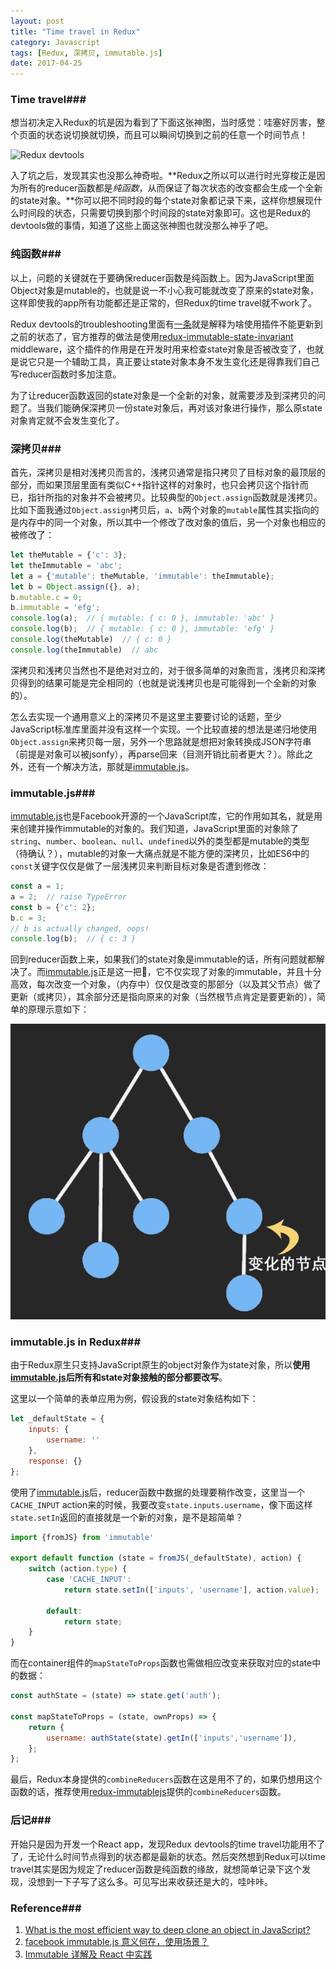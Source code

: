```yaml
---
layout: post
title: "Time travel in Redux"
category: Javascript
tags: [Redux, 深拷贝, immutable.js]
date: 2017-04-25
---
```


### Time travel###

想当初决定入Redux的坑是因为看到了下面这张神图，当时感觉：哇塞好厉害，整个页面的状态说切换就切换，而且可以瞬间切换到之前的任意一个时间节点！

![Redux devtools](https://camo.githubusercontent.com/47a3f427c9d2e0c763b74e33417b3001fe8604b6/68747470733a2f2f73332e616d617a6f6e6177732e636f6d2f662e636c2e6c792f6974656d732f3149335032323243334e3252314d3279314b33622f53637265656e2532305265636f7264696e67253230323031352d31322d3232253230617425323030372e3230253230504d2e6769663f763d3162363236376537)

入了坑之后，发现其实也没那么神奇啦。**Redux之所以可以进行时光穿梭正是因为所有的reducer函数都是*纯函数*，从而保证了每次状态的改变都会生成一个全新的state对象。**你可以把不同时段的每个state对象都记录下来，这样你想展现什么时间段的状态，只需要切换到那个时间段的state对象即可。这也是Redux的devtools做的事情，知道了这些上面这张神图也就没那么神乎了吧。

<!--break-->

### 纯函数###

以上，问题的关键就在于要确保reducer函数是纯函数上。因为JavaScript里面Object对象是mutable的，也就是说一不小心我可能就改变了原来的state对象，这样即使我的app所有功能都还是正常的，但Redux的time travel就不work了。

Redux devtools的troubleshooting里面有[一条](https://github.com/zalmoxisus/redux-devtools-extension/blob/master/docs/Troubleshooting.md#it-shows-only-the-init-action-or-moving-back-and-forth-doesnt-update-the-state)就是解释为啥使用插件不能更新到之前的状态了，官方推荐的做法是使用[redux-immutable-state-invariant](https://github.com/leoasis/redux-immutable-state-invariant) middleware，这个插件的作用是在开发时用来检查state对象是否被改变了，也就是说它只是一个辅助工具，真正要让state对象本身不发生变化还是得靠我们自己写reducer函数时多加注意。

为了让reducer函数返回的state对象是一个全新的对象，就需要涉及到深拷贝的问题了。当我们能确保深拷贝一份state对象后，再对该对象进行操作，那么原state对象肯定就不会发生变化了。

### 深拷贝###

首先，深拷贝是相对浅拷贝而言的，浅拷贝通常是指只拷贝了目标对象的最顶层的部分，而如果顶层里面有类似C++指针这样的对象时，也只会拷贝这个指针而已，指针所指的对象并不会被拷贝。比较典型的`Object.assign`函数就是浅拷贝。比如下面我通过`Object.assign`拷贝后，`a`、`b`两个对象的`mutable`属性其实指向的是内存中的同一个对象，所以其中一个修改了改对象的值后，另一个对象也相应的被修改了：

```javascript
let theMutable = {'c': 3};
let theImmutable = 'abc';
let a = {'mutable': theMutable, 'immutable': theImmutable};
let b = Object.assign({}, a);
b.mutable.c = 0;
b.immutable = 'efg';
console.log(a);  // { mutable: { c: 0 }, immutable: 'abc' }
console.log(b);  // { mutable: { c: 0 }, immutable: 'efg' }
console.log(theMutable)  // { c: 0 }
console.log(theImmutable)  // abc
```

深拷贝和浅拷贝当然也不是绝对对立的，对于很多简单的对象而言，浅拷贝和深拷贝得到的结果可能是完全相同的（也就是说浅拷贝也是可能得到一个全新的对象的）。

怎么去实现一个通用意义上的深拷贝不是这里主要要讨论的话题，至少JavaScript标准库里面并没有这样一个实现。一个比较直接的想法是递归地使用`Object.assign`来拷贝每一层，另外一个思路就是想把对象转换成JSON字符串（前提是对象可以被jsonfy），再parse回来（目测开销比前者更大？）。除此之外，还有一个解决方法，那就是[immutable.js](https://github.com/facebook/immutable-js/)。

### immutable.js###

[immutable.js](https://github.com/facebook/immutable-js/)也是Facebook开源的一个JavaScript库，它的作用如其名，就是用来创建并操作immutable的对象的。我们知道，JavaScript里面的对象除了`string`、`number`、`boolean`、`null`、`undefined`以外的类型都是mutable的类型（待确认？），mutable的对象一大痛点就是不能方便的深拷贝，比如ES6中的`const`关键字仅仅是做了一层浅拷贝来判断目标对象是否遭到修改：

```javascript
const a = 1;
a = 2;  // raise TypeError
const b = {'c': 2};
b.c = 3;
// b is actually changed, oops!
console.log(b);  // { c: 3 }
```

回到reducer函数上来，如果我们的state对象是immutable的话，所有问题就都解决了。而[immutable.js](https://github.com/facebook/immutable-js/)正是这一把🔑，它不仅实现了对象的immutable，并且十分高效，每次改变一个对象，（内存中）仅仅是改变的那部分（以及其父节点）做了更新（或拷贝），其余部分还是指向原来的对象（当然根节点肯定是要更新的），简单的原理示意如下：

![immutable.js原理](/images/2017-04-25-immutable原理.gif)

### immutable.js in Redux###

由于Redux原生只支持JavaScript原生的object对象作为state对象，所以**使用[immutable.js](https://github.com/facebook/immutable-js/)后所有和state对象接触的部分都要改写**。

这里以一个简单的表单应用为例，假设我的state对象结构如下：

```javascript
let _defaultState = {
    inputs: {
        username: ''
    },
    response: {}
};
```

使用了[immutable.js](https://github.com/facebook/immutable-js/)后，reducer函数中数据的处理要稍作改变，这里当一个`CACHE_INPUT` action来的时候，我要改变`state.inputs.username`，像下面这样`state.setIn`返回的直接就是一个新的对象，是不是超简单？

```javascript
import {fromJS} from 'immutable'

export default function (state = fromJS(_defaultState), action) {
    switch (action.type) {
        case 'CACHE_INPUT':
            return state.setIn(['inputs', 'username'], action.value);

        default:
            return state;
    }
}
```

而在container组件的`mapStateToProps`函数也需做相应改变来获取对应的state中的数据：

```javascript
const authState = (state) => state.get('auth');

const mapStateToProps = (state, ownProps) => {
    return {
        username: authState(state).getIn(['inputs','username']),
    };
};
```

最后，Redux本身提供的`combineReducers`函数在这是用不了的，如果仍想用这个函数的话，推荐使用[redux-immutablejs](https://github.com/indexiatech/redux-immutablejs)提供的`combineReducers`函数。

### 后记###

开始只是因为开发一个React app，发现Redux devtools的time travel功能用不了了，无论什么时间节点得到的状态都是最新的状态。然后突然想到Redux可以time travel其实是因为规定了reducer函数是纯函数的缘故，就想简单记录下这个发现，没想到一下子写了这么多。可见写出来收获还是大的，哇咔咔。

### Reference###

1. [What is the most efficient way to deep clone an object in JavaScript?](http://stackoverflow.com/questions/122102/what-is-the-most-efficient-way-to-deep-clone-an-object-in-javascript)
2. [facebook immutable.js 意义何在，使用场景？](https://www.zhihu.com/question/28016223)
3. [Immutable 详解及 React 中实践](https://github.com/camsong/blog/issues/3)
